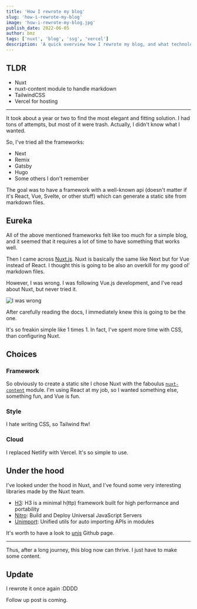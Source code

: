 ```yaml
---
title: 'How I rewrote my blog'
slug: 'how-i-rewrote-my-blog'
image: 'how-i-rewrote-my-blog.jpg'
publish_date: 2022-06-05
author: bmz
tags: ['nuxt', 'blog', 'ssg', 'vercel']
description: 'A quick overview how I rewrote my blog, and what technologies I chose.'
---
```


## TLDR
- Nuxt
- nuxt-content module to handle markdown
- TailwindCSS
- Vercel for hosting
---

It took about a year or two to find the most elegant and fitting solution. I had tons of attempts, but most of it were trash. Actually, I didn't know what I wanted.

So, I've tried all the frameworks:
- Next
- Remix
- Gatsby
- Hugo
- Some others I don't remember

The goal was to have a framework with a well-known api (doesn't matter if it's React, Vue, Svelte, or other stuff) which can generate a static site from markdown files.

## Eureka
All of the above mentioned frameworks felt like too much for a simple blog, and it seemed that it requires a lot of time to have something that works well. 

Then I came across [Nuxt.js](https://nuxtjs.org/). Nuxt is basically the same like Next but for Vue instead of React. I thought this is going to be also an overkill for my good ol' markdown files. 

However, I was wrong. I was following Vue.js development, and I've read about Nuxt, but never tried it. 

![I was wrong](https://c.tenor.com/_mDYMNndgPkAAAAC/thorin-never-been-so-wrong.gif)

After carefully reading the docs, I immediately knew this is going to be the one.

It's so freakin simple like 1 times 1. In fact, I've spent more time with CSS, than configuring Nuxt.

## Choices

### Framework
So obviously to create a static site I chose Nuxt with the faboulus [`nuxt-content`](https://content.nuxtjs.org/) module.
I'm using React at my job, so I wanted something else, something fun, and Vue is fun.

### Style
I hate writing CSS, so Tailwind ftw!

### Cloud
I replaced Netlify with Vercel. It's so simple to use.


## Under the hood

I've looked under the hood in Nuxt, and I've found some very interesting libraries made by the Nuxt team.

- [H3](https://github.com/unjs/h3): H3 is a minimal h(ttp) framework built for high performance and portability
- [Nitro](https://github.com/unjs/nitro): Build and Deploy Universal JavaScript Servers
- [Unimport](https://github.com/unjs/unimport): Unified utils for auto importing APIs in modules

It's worth to have a look to [unjs](https://github.com/unjs) Github page.

---
Thus, after a long journey, this blog now can thrive. I just have to make some content.

## Update

I rewrote it once again :DDDD

Follow up post is coming.
